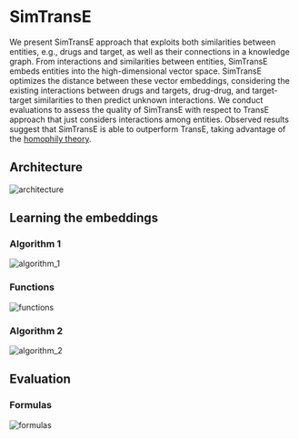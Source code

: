 # SimTransE
We present SimTransE approach that exploits both similarities between entities, e.g., drugs and target, as well as their connections in a knowledge graph.
From interactions and similarities between entities, SimTransE embeds entities into the high-dimensional vector space.
SimTransE optimizes the distance between these vector embeddings, considering the existing interactions between drugs and targets, drug-drug, and target-target similarities to then predict unknown interactions. We conduct evaluations to assess the quality of SimTransE with respect to TransE approach that just considers interactions among entities. 
Observed results suggest that SimTransE is able to outperform TransE, taking advantage of the [homophily theory](https://en.wikipedia.org/wiki/Homophily). 

## Architecture
![architecture](https://user-images.githubusercontent.com/4923203/61579241-4dcc5880-ab03-11e9-9249-11a035670078.png)

## Learning the embeddings

### Algorithm 1

![algorithm_1](https://user-images.githubusercontent.com/4923203/61579337-14481d00-ab04-11e9-8233-8238064fab35.png)

### Functions

![functions](https://user-images.githubusercontent.com/4923203/61579344-2de96480-ab04-11e9-8111-a796c96190c9.png)

### Algorithm 2

![algorithm_2](https://user-images.githubusercontent.com/4923203/61579348-4194cb00-ab04-11e9-8ffb-dc5a74c76dd2.png)

## Evaluation

### Formulas

![formulas](https://user-images.githubusercontent.com/4923203/61579406-d4356a00-ab04-11e9-8718-1cd34298ef2a.png)

